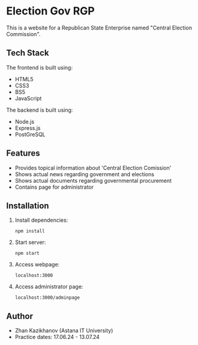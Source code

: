 # Election Gov RGP
This is a website for a Republican State Enterprise named "Central Election Commission".

## Tech Stack
The frontend is built using:
- HTML5
- CSS3
- BS5
- JavaScript

The backend is built using:
- Node.js
- Express.js
- PostGreSQL

## Features
- Provides topical information about 'Central Election Comission' 
- Shows actual news regarding government and elections
- Shows actual documents regarding governmental procurement
- Contains page for administrator

## Installation
1. Install dependencies:
   ```
   npm install
   ```
2. Start server:
   ```
   npm start
   ```
3. Access webpage:
   ```
   localhost:3000
   ```
4. Access administrator page:
   ```
   localhost:3000/adminpage
   ```

## Author
- Zhan Kazikhanov (Astana IT University)
- Practice dates: 17.06.24 - 13.07.24
